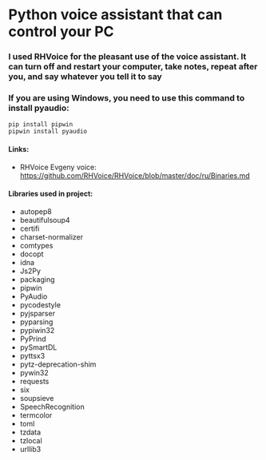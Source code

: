 # Python voice assistant that can control your PC

### I used RHVoice for the pleasant use of the voice assistant. It can turn off and restart your computer, take notes, repeat after you, and say whatever you tell it to say

### If you are using Windows, you need to use this command to install pyaudio:

    pip install pipwin
    pipwin install pyaudio

#### Links:

- RHVoice Evgeny voice: https://github.com/RHVoice/RHVoice/blob/master/doc/ru/Binaries.md

#### Libraries used in project:

- autopep8
- beautifulsoup4
- certifi
- charset-normalizer
- comtypes
- docopt
- idna
- Js2Py
- packaging
- pipwin
- PyAudio
- pycodestyle
- pyjsparser
- pyparsing
- pypiwin32
- PyPrind
- pySmartDL
- pyttsx3
- pytz-deprecation-shim
- pywin32
- requests
- six
- soupsieve
- SpeechRecognition
- termcolor
- toml
- tzdata
- tzlocal
- urllib3
